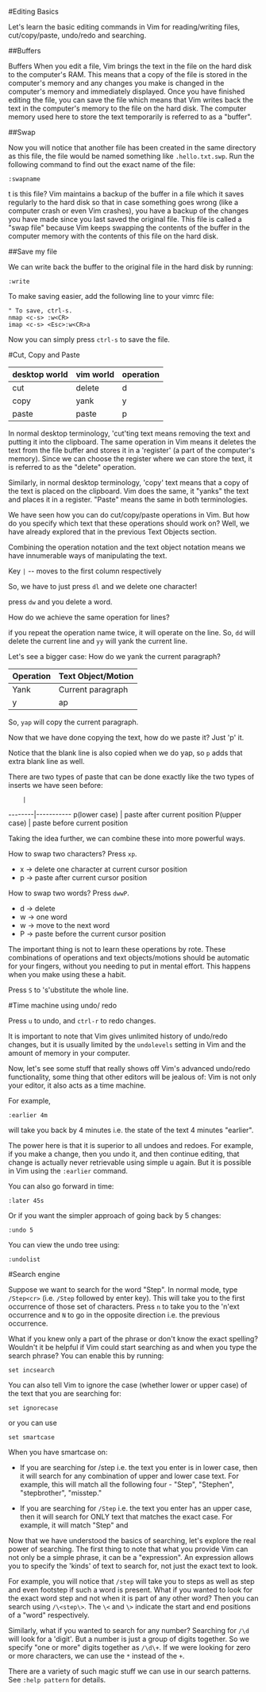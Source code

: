 #Editing Basics

Let's learn the basic editing commands in Vim for reading/writing files, 
cut/copy/paste, undo/redo and searching.

##Buffers

Buffers
When you edit a file, Vim brings the text in the file on the hard disk to the computer's RAM. 
This means that a copy of the file is stored in the computer's memory and any changes you make 
is changed in the computer's memory and immediately displayed. Once you have finished editing 
the file, you can save the file which means that Vim writes back the text in
the computer's memory to the file on the hard disk. The computer memory used here to
store the text temporarily is referred to as a "buffer".

##Swap

Now you will notice that another file has been created in the same directory as this file, the
file would be named something like `.hello.txt.swp`. Run the following command to find
out the exact name of the file:

```
:swapname
```

t is this file? Vim maintains a backup of the buffer in a file which it saves regularly to
the hard disk so that in case something goes wrong (like a computer crash or even Vim
crashes), you have a backup of the changes you have made since you last saved the original
file. This file is called a "swap file" because Vim keeps swapping the contents of the buffer
in the computer memory with the contents of this file on the hard disk.

##Save my file

We can write back the buffer to the original file in the hard disk by running:

```
:write
```

To make saving easier, add the following line to your vimrc file:

```
" To save, ctrl-s.
nmap <c-s> :w<CR>
imap <c-s> <Esc>:w<CR>a
```
Now you can simply press `ctrl-s` to save the file.

#Cut, Copy and Paste

desktop world | vim world | operation
-------------|------------|-----------
cut			|		delete | d
copy 		| 		yank  | y
paste		| 		paste | p

In normal desktop terminology, 'cut'ting text means removing the text and putting it into
the clipboard. The same operation in Vim means it deletes the text from the file buffer and
stores it in a 'register' (a part of the computer's memory). Since we can choose the register
where we can store the text, it is referred to as the "delete" operation.

Similarly, in normal desktop terminology, 'copy' text means that a copy of the text is placed
on the clipboard. Vim does the same, it "yanks" the text and places it in a register.
"Paste" means the same in both terminologies.

We have seen how you can do cut/copy/paste operations in Vim. But how do you specify
which text that these operations should work on? Well, we have already explored that in the
previous Text Objects section.

Combining the operation notation and the text object notation means we have innumerable ways of manipulating the text.

Key `|` -- moves to the first column respectively

So, we have to just press `dl` and we delete one character! 

press `dw` and you delete a word.

How do we achieve the same operation for lines?

if you repeat the operation name twice, it will operate on the line. So, 
`dd` will delete the current line and `yy` will yank the current line.

Let's see a bigger case: How do we yank the current paragraph?

Operation | Text Object/Motion
----------|--------------------
Yank	|		Current paragraph
y		| 		ap

So, `yap` will copy the current paragraph.

Now that we have done copying the text, how do we paste it? Just 'p' it.

Notice that the blank line is also copied when we do yap, so `p` adds that extra blank line as well.

There are two types of paste that can be done exactly like the two types 
of inserts we have seen before:

		|
--------|-----------
p(lower case) | paste after current position
P(upper case) | paste before current position

Taking the idea further, we can combine these into more powerful ways.

How to swap two characters? Press `xp`.

  * x -> delete one character at current cursor position
  * p -> paste after current cursor position
  
How to swap two words? Press `dwwP`.

  * d -> delete
  * w -> one word
  * w -> move to the next word
  * P -> paste before the current cursor position

The important thing is not to learn these operations by rote. These combinations of
operations and text objects/motions should be automatic for your fingers, without you needing to put in mental effort. This happens when you make using these a habit.

Press `S` to 's'ubstitute the whole line.

#Time machine using undo/ redo

Press `u` to undo, and `ctrl-r` to redo changes. 

It is important to note that Vim gives unlimited history of undo/redo changes, but it is
usually limited by the `undolevels` setting in Vim and the amount of memory in your
computer.

Now, let's see some stuff that really shows off Vim's advanced undo/redo functionality,
some thing that other editors will be jealous of: Vim is not only your editor, it also acts as a
time machine.

For example,

```
:earlier 4m
```

will take you back by 4 minutes i.e. the state of the text 4 minutes "earlier".

The power here is that it is superior to all undoes and redoes. For example, if you make a
change, then you undo it, and then continue editing, that change is actually never
retrievable using simple u again. But it is possible in Vim using the `:earlier` command.

You can also go forward in time:

```
:later 45s
```

Or if you want the simpler approach of going back by 5 changes:

```
:undo 5
```

You can view the undo tree using:

```
:undolist
```

#Search engine

Suppose we want to search for the word "Step". In normal mode, type `/Step<cr>` (i.e.
`/Step` followed by enter key). This will take you to the first occurrence of those set of
characters. Press `n` to take you to the 'n'ext occurrence and `N` to go in the opposite
direction i.e. the previous occurrence.

What if you knew only a part of the phrase or don't know the exact spelling? Wouldn't it be helpful if Vim could start searching as and when you type the search phrase? You can enable this by running:

```
set incsearch
```

You can also tell Vim to ignore the case (whether lower or upper case) of the text that you are searching for:

```
set ignorecase
```

or you can use

```
set smartcase
```

When you have smartcase on:

  * If you are searching for /step i.e. the text you enter is in lower 
    case, then it will search for any combination of upper and lower case 
	text. For example, this will match all the following four - "Step", 
	"Stephen", "stepbrother", "misstep."
  
  * If you are searching for `/Step` i.e. the text you enter has an upper 
  case, then it will search for ONLY text that matches the exact case. For   example, it will match "Step" and

Now that we have understood the basics of searching, let's explore the real power of
searching. The first thing to note that what you provide Vim can not only be a simple
phrase, it can be a "expression". An expression allows you to specify the 'kinds' of text to search for, not just the exact text to look.

For example, you will notice that `/step` will take you to steps as well as step and even
footstep if such a word is present. What if you wanted to look for the exact word step and
not when it is part of any other word? Then you can search using `/\<step\>`. The `\<` and `\>` indicate the start and end positions of a "word" respectively.

Similarly, what if you wanted to search for any number? Searching for `/\d` will look for a
'digit'. But a number is just a group of digits together. So we specify "one or more" digits
together as `/\d\+`. If we were looking for zero or more characters, we can use the `*` instead of the `+`.

There are a variety of such magic stuff we can use in our search patterns.
See `:help pattern` for details.


